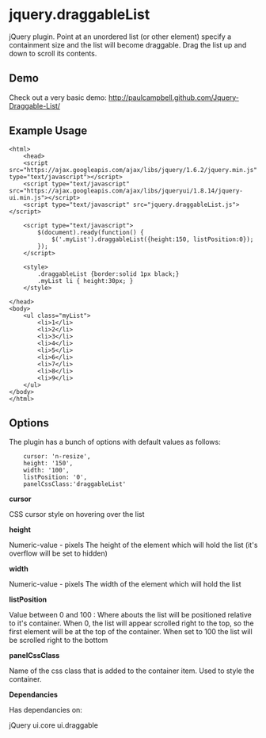 jquery.draggableList
======================
jQuery plugin. Point at an unordered list (or other element) specify a containment size and the list will become draggable. Drag the list up and down to scroll its contents.

Demo
------
Check out a very basic demo: http://paulcampbell.github.com/Jquery-Draggable-List/

Example Usage
----
	<html>
  		<head>
		<script src="https://ajax.googleapis.com/ajax/libs/jquery/1.6.2/jquery.min.js" type="text/javascript"></script>
		<script type="text/javascript" src="https://ajax.googleapis.com/ajax/libs/jqueryui/1.8.14/jquery-ui.min.js"></script>
	 	<script type="text/javascript" src="jquery.draggableList.js"></script>

  		<script type="text/javascript">
      		$(document).ready(function() {
          		$('.myList').draggableList({height:150, listPosition:0});
      		});
  		</script>
  	
  		<style>
  			.draggableList {border:solid 1px black;}
  			.myList li { height:30px; }
  		</style>
  	
  	</head>
 	<body>    
   		<ul class="myList">
     		<li>1</li>
     		<li>2</li>
     		<li>3</li>
     		<li>4</li>
     		<li>5</li>
     		<li>6</li>
     		<li>7</li>
     		<li>8</li>
     		<li>9</li>
   		</ul>
  	</body>
	</html>
   

Options
----------
The plugin has a bunch of options with default values as follows:

        cursor: 'n-resize',
        height: '150',
        width: '100',
        listPosition: '0',
        panelCssClass:'draggableList'

**cursor**

CSS cursor style on hovering over the list

**height**

Numeric-value - pixels The height of the element which will hold the list (it's overflow will be set to hidden)

**width**

Numeric-value - pixels The width of the element which will hold the list

**listPosition**

Value between 0 and 100 : Where abouts the list will be positioned relative to it's container. When 0, the list will appear scrolled right to the top, so the first element will be at the top of the container. When set to 100 the list will be scrolled right to the bottom

**panelCssClass**

Name of the css class that is added to the container item. Used to style the container.

**Dependancies**

Has dependancies on:

jQuery
ui.core
ui.draggable